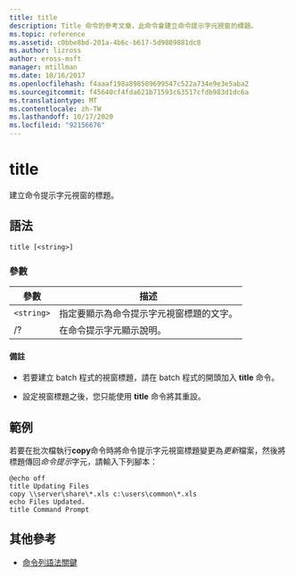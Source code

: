 ```yaml
---
title: title
description: Title 命令的參考文章，此命令會建立命令提示字元視窗的標題。
ms.topic: reference
ms.assetid: c0bbe8bd-201a-4b6c-b617-5d9809881dc8
ms.author: lizross
author: eross-msft
manager: mtillman
ms.date: 10/16/2017
ms.openlocfilehash: f4aaaf198a898589699547c522a734e9e3e5aba2
ms.sourcegitcommit: f45640cf4fda621b71593c63517cfdb983d1dc6a
ms.translationtype: MT
ms.contentlocale: zh-TW
ms.lasthandoff: 10/17/2020
ms.locfileid: "92156676"
---
```

# <a name="title"></a>title

建立命令提示字元視窗的標題。

## <a name="syntax"></a>語法

```
title [<string>]
```

### <a name="parameters"></a>參數

| 參數 | 描述 |
|--|--|
| `<string>` | 指定要顯示為命令提示字元視窗標題的文字。 |
| /? | 在命令提示字元顯示說明。 |

#### <a name="remarks"></a>備註

- 若要建立 batch 程式的視窗標題，請在 batch 程式的開頭加入 **title** 命令。

- 設定視窗標題之後，您只能使用 **title** 命令將其重設。

## <a name="examples"></a>範例

若要在批次檔執行**copy**命令時將命令提示字元視窗標題變更為*更新*檔案，然後將標題傳回*命令提示*字元，請輸入下列腳本：

```
@echo off
title Updating Files
copy \\server\share\*.xls c:\users\common\*.xls
echo Files Updated.
title Command Prompt
```

## <a name="additional-references"></a>其他參考

- [命令列語法關鍵](command-line-syntax-key.md)
